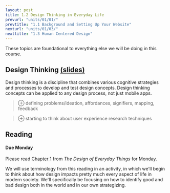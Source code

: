 ```yaml
---
layout: post
title: 1.2 Design Thinking in Everyday Life
prevurl: "units/01/01/"
prevtitle: "1.1 Background and Setting Up Your Website"
nexturl: "units/01/03/"
nexttitle: "1.3 Human Centered Design"
---
```

These topics are foundational to everything else we will be doing in this course.

## Design Thinking [(slides)][d slides]
Design thinking is a discipline that combines various cognitive strategies and processes to develop and test design concepts. Design thinking concepts can be applied to any design process, not just mobile apps.

> ⊕ defining problems/ideation, affordances, signifiers, mapping, feedback

> ⊕ starting to think about user experience research techniques

## Reading
#### Due Monday

Please read [Chapter 1](The-Design-of-Everyday-Things-Chapter-1.pdf) from _The Design of Everyday Things_ for Monday. 

We will use terminology from this reading in an activity, in which we'll begin to think about how design impacts pretty much every aspect of life in modern society. We'll specifically be focusing on how to identify good and bad design both in the world and in our own strategizing.

[d slides]: https://docs.google.com/presentation/d/1UgYn1TdFsGX8pmkt3Mt6JJzALSy8ko3H-vkzOJ1BLM4/
